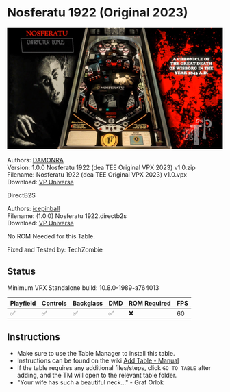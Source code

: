 # Nosferatu 1922 (Original 2023)

![Table Preview](../../images/vpx-nosferatu.png)

Authors: [DAMONRA](https://vpuniverse.com/profile/48356-damonra/content/?type=downloads_file)  
Version: 1.0.0 Nosferatu 1922 (dea TEE Original VPX 2023) v1.0.zip  
Filename: Nosferatu 1922 (dea TEE Original VPX 2023) v1.0.vpx  
Download: [VP Universe](https://vpuniverse.com/files/file/16413-nosferatu-1922-original-2023/)

DirectB2S

Authors: [icepinball](https://vpuniverse.com/profile/4306-icepinball/)  
Filename: (1.0.0) Nosferatu 1922.directb2s  
Download: [VP Universe](https://vpuniverse.com/files/file/16415-nosferatu-1922-backgass-iceman-2023/)

No ROM Needed for this Table.

Fixed and Tested by: TechZombie

## Status 

Minimum VPX Standalone build: 10.8.0-1989-a764013

| Playfield | Controls | Backglass | DMD | ROM Required | FPS | 
|-----------|----------|-----------|-----|--------------|-----|
| :white_check_mark: | :white_check_mark: | :white_check_mark: | :white_check_mark: | :x: | 60 |

## Instructions

- Make sure to use the Table Manager to install this table.
- Instructions can be found on the wiki [Add Table - Manual](https://github.com/LegendsUnchained/vpx-standalone-alp4k/wiki/%5B04%5D-%F0%9F%A7%A1-TM-%E2%80%90-Other-Features#add-table---manual)
- If the table requires any additional files/steps, click `GO TO TABLE` after adding, and the TM will open to the relevant table folder.
- "Your wife has such a beautiful neck..." - Graf Orlok

